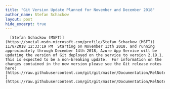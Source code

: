 ```yaml
---
title: "Git Version Update Planned for November and December 2018"
author_name: Stefan Schackow 
layout: post
hide_excerpt: true
---
```

      [Stefan Schackow (MSFT)](https://social.msdn.microsoft.com/profile/Stefan Schackow (MSFT))  11/8/2018 12:33:19 PM  Starting on November 13th 2018, and running approximately through December 14th 2018, Azure App Service will be updating the version of Git deployed on the service to version 2.19.1. This is expected to be a non-breaking update.  For information on the changes contained in the new version please see the Git release notes here: [https://raw.githubusercontent.com/git/git/master/Documentation/RelNotes/2.19.1.txt ](https://raw.githubusercontent.com/git/git/master/Documentation/RelNotes/2.19.1.txt)     